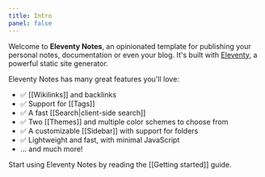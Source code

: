 ```yaml
---
title: Intro
panel: false
---
```


Welcome to **Eleventy Notes**, an opinionated template for publishing your personal notes, documentation or even your blog. It's built with [Eleventy](https://www.11ty.dev/), a powerful static site generator.

Eleventy Notes has many great features you'll love:

- ✅ [[Wikilinks]] and backlinks
- ✅ Support for [[Tags]]
- ✅ A fast [[Search|client-side search]]
- ✅ Two [[Themes]] and multiple color schemes to choose from
- ✅ A customizable [[Sidebar]] with support for folders
- ✅ Lightweight and fast, with minimal JavaScript
- ... and much more!

Start using Eleventy Notes by reading the [[Getting started]] guide.
